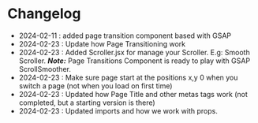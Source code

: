 # Changelog

- 2024-02-11 : added page transition component based with GSAP
- 2024-02-23 : Update how Page Transitioning work
- 2024-02-23 : Added Scroller.jsx for manage your Scroller. E.g: Smooth Scroller. ***Note:*** Page Transitions Component is ready to play with GSAP ScrollSmoother.
- 2024-02-23 : Make sure page start at the positions x,y 0 when you switch a page (not when you load on first time)
- 2024-02-23 : Updated how Page Title and other metas tags work (not completed, but a starting version is there)
- 2024-02-23 : Updated imports and how we work with props.